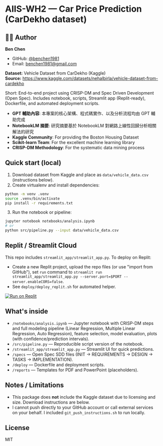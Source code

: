 # AIIS-WH2 — Car Price Prediction (CarDekho dataset)

## 👨‍💻 Author
**Ben Chen**
- GitHub: [@benchen1981](https://github.com/benchen1981)
- Email: benchen1981@gmail.com

**Dataset:** Vehicle Dataset from CarDekho (Kaggle)  
**Source:** https://www.kaggle.com/datasets/nehalbirla/vehicle-dataset-from-cardekho

Short: 
End-to-end project using CRISP-DM and Spec Driven Development (Open Spec). 
Includes notebook, scripts, Streamlit app (Replit-ready), Dockerfile, and automated deployment scripts.
- **GPT 輔助內容**: 本專案的核心架構、程式碼實作、以及分析流程均由 GPT 輔助完成
- **NotebookLM 摘要**: 研究摘要基於 NotebookLM 對網路上線性回歸分析相關解法的研究
- **Kaggle Community**: For providing the Boston Housing Dataset
- **Scikit-learn Team**: For the excellent machine learning library
- **CRISP-DM Methodology**: For the systematic data mining process

## Quick start (local)
1. Download dataset from Kaggle and place as `data/vehicle_data.csv` (instructions below).
2. Create virtualenv and install dependencies:
```bash
python -m venv .venv
source .venv/bin/activate
pip install -r requirements.txt
```
3. Run the notebook or pipeline:
```bash
jupyter notebook notebooks/analysis.ipynb
# or
python src/pipeline.py --input data/vehicle_data.csv
```

## Replit / Streamlit Cloud
This repo includes `streamlit_app/streamlit_app.py`. To deploy on Replit:
- Create a new Replit project, upload the repo files (or use "import from GitHub"), set `run` command to `streamlit run streamlit_app/streamlit_app.py --server.port=$PORT --server.enableCORS=false`.
- See `deploy/deploy_replit.sh` for automated helper.

[![Run on Replit](https://replit.com/badge/github/benchen1981/AIIS-WH2)](https://replit.com)

## What's inside
- `/notebooks/analysis.ipynb` — Jupyter notebook with CRISP-DM steps and full modeling pipeline (Linear Regression, Multiple Linear Regression, Auto Regression), feature selection, model evaluation, plots (with confidence/prediction intervals).
- `/src/pipeline.py` — Reproducible script version of the notebook.
- `/streamlit_app/streamlit_app.py` — Streamlit UI for quick predictions.
- `/specs` — Open Spec SDD files (INIT → REQUIREMENTS → DESIGN → TASKS → IMPLEMENTATION).
- `/deploy` — Dockerfile and deployment scripts.
- `/reports` — Templates for PDF and PowerPoint (placeholders).

## Notes / Limitations
- This package does **not** include the Kaggle dataset due to licensing and size. Download instructions are below.
- I cannot push directly to your GitHub account or call external services on your behalf. I included `git_push_instructions.sh` to run locally.

## License
MIT
